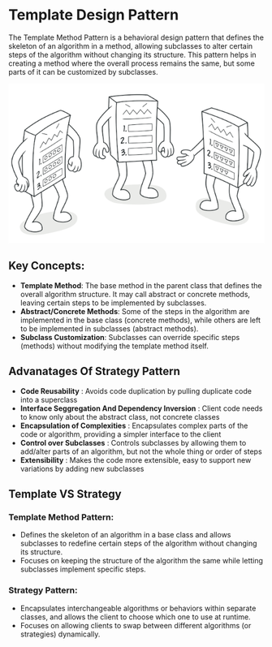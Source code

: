 # Template Design Pattern 

The Template Method Pattern is a behavioral design pattern that defines the skeleton of an algorithm in a method, allowing subclasses to alter certain steps of the algorithm without changing its structure. This pattern helps in creating a method where the overall process remains the same, but some parts of it can be customized by subclasses.

<p align="center">
  <img src="../../static/template.png">
</p>

## Key Concepts:
* **Template Method**: The base method in the parent class that defines the overall algorithm structure. It may call abstract or concrete methods, leaving certain steps to be implemented by subclasses.
* **Abstract/Concrete Methods**: Some of the steps in the algorithm are implemented in the base class (concrete methods), while others are left to be implemented in subclasses (abstract methods).
* **Subclass Customization**: Subclasses can override specific steps (methods) without modifying the template method itself.

## Advanatages Of Strategy Pattern
* **Code Reusability** : Avoids code duplication by pulling duplicate code into a superclass
* **Interface Seggregation And Dependency Inversion** : Client code needs to know only about the abstract class, not concrete classes
* **Encapsulation of Complexities** : Encapsulates complex parts of the code or algorithm, providing a simpler interface to the client
* **Control over Subclasses** : Controls subclasses by allowing them to add/alter parts of an algorithm, but not the whole thing or order of steps
* **Extensibility** : Makes the code more extensible, easy to support new variations by adding new subclasses


## Template VS Strategy 

### Template Method Pattern:
* Defines the skeleton of an algorithm in a base class and allows subclasses to redefine certain steps of the algorithm without changing its structure.
* Focuses on keeping the structure of the algorithm the same while letting subclasses implement specific steps.

### Strategy Pattern:
* Encapsulates interchangeable algorithms or behaviors within separate classes, and allows the client to choose which one to use at runtime.
* Focuses on allowing clients to swap between different algorithms (or strategies) dynamically.
